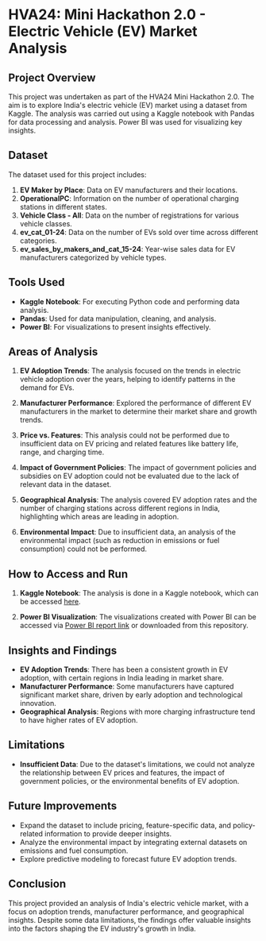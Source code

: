 # HVA24: Mini Hackathon 2.0 - Electric Vehicle (EV) Market Analysis

## Project Overview
This project was undertaken as part of the HVA24 Mini Hackathon 2.0. The aim is to explore India's electric vehicle (EV) market using a dataset from Kaggle. The analysis was carried out using a Kaggle notebook with Pandas for data processing and analysis. Power BI was used for visualizing key insights.

## Dataset
The dataset used for this project includes:
1. **EV Maker by Place**: Data on EV manufacturers and their locations.
2. **OperationalPC**: Information on the number of operational charging stations in different states.
3. **Vehicle Class - All**: Data on the number of registrations for various vehicle classes.
4. **ev_cat_01-24**: Data on the number of EVs sold over time across different categories.
5. **ev_sales_by_makers_and_cat_15-24**: Year-wise sales data for EV manufacturers categorized by vehicle types.

## Tools Used
- **Kaggle Notebook**: For executing Python code and performing data analysis.
- **Pandas**: Used for data manipulation, cleaning, and analysis.
- **Power BI**: For visualizations to present insights effectively.

## Areas of Analysis

1. **EV Adoption Trends**: The analysis focused on the trends in electric vehicle adoption over the years, helping to identify patterns in the demand for EVs.
   
2. **Manufacturer Performance**: Explored the performance of different EV manufacturers in the market to determine their market share and growth trends.
   
3. **Price vs. Features**: This analysis could not be performed due to insufficient data on EV pricing and related features like battery life, range, and charging time.
   
4. **Impact of Government Policies**: The impact of government policies and subsidies on EV adoption could not be evaluated due to the lack of relevant data in the dataset.
   
5. **Geographical Analysis**: The analysis covered EV adoption rates and the number of charging stations across different regions in India, highlighting which areas are leading in adoption.
   
6. **Environmental Impact**: Due to insufficient data, an analysis of the environmental impact (such as reduction in emissions or fuel consumption) could not be performed.

## How to Access and Run
1. **Kaggle Notebook**: The analysis is done in a Kaggle notebook, which can be accessed [here](https://www.kaggle.com/code/kavyachippada/mini-hackathon2-0).
   
2. **Power BI Visualization**: The visualizations created with Power BI can be accessed via [Power BI report link](https://app.powerbi.com/groups/me/reports/d5c24f16-a80c-4229-9ac7-aef928a0129f/2e0c4fad9804456584e7?experience=power-bi) or downloaded from this repository.

## Insights and Findings
- **EV Adoption Trends**: There has been a consistent growth in EV adoption, with certain regions in India leading in market share.
- **Manufacturer Performance**: Some manufacturers have captured significant market share, driven by early adoption and technological innovation.
- **Geographical Analysis**: Regions with more charging infrastructure tend to have higher rates of EV adoption.

## Limitations
- **Insufficient Data**: Due to the dataset's limitations, we could not analyze the relationship between EV prices and features, the impact of government policies, or the environmental benefits of EV adoption.

## Future Improvements
- Expand the dataset to include pricing, feature-specific data, and policy-related information to provide deeper insights.
- Analyze the environmental impact by integrating external datasets on emissions and fuel consumption.
- Explore predictive modeling to forecast future EV adoption trends.

## Conclusion
This project provided an analysis of India's electric vehicle market, with a focus on adoption trends, manufacturer performance, and geographical insights. Despite some data limitations, the findings offer valuable insights into the factors shaping the EV industry's growth in India.
